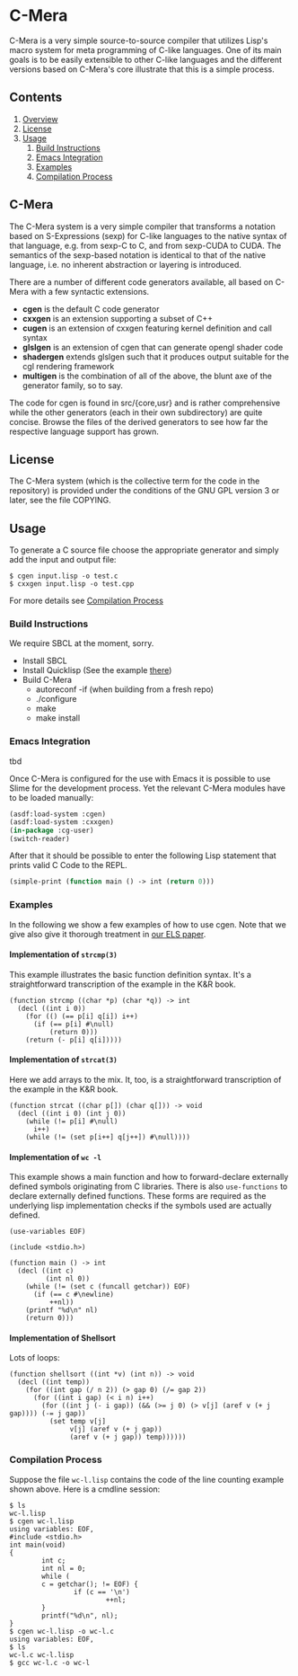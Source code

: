 # C-Mera
C-Mera is a very simple source-to-source compiler
that utilizes Lisp's macro system for meta programming of C-like languages.
One of its main goals is to be easily extensible to other C-like languages
and the different versions based on C-Mera's core illustrate that this is a simple process.

## Contents
1. [Overview](#Overview)
1. [License](#License)
1. [Usage](#Usage)
	1. [Build Instructions](#BuildInstructions)
	1. [Emacs Integration](#EmacsIntegration)
	1. [Examples](#Examples)
	1. [Compilation Process](#CompilationProcess)

## C-Mera<a name="Overview">
The C-Mera system is a very simple compiler that
transforms a notation based on S-Expressions (sexp)
for C-like languages to the native syntax of that language,
e.g. from sexp-C to C, and from sexp-CUDA to CUDA. The
semantics of the sexp-based notation is identical to that of
the native language, i.e. no inherent abstraction or layering
is introduced.

There are a number of different code generators available, all based on C-Mera with a few syntactic extensions.

- **cgen** is the default C code generator
- **cxxgen** is an extension supporting a subset of C++
- **cugen** is an extension of cxxgen featuring kernel definition and call syntax
- **glslgen** is an extension of cgen that can generate opengl shader code
- **shadergen** extends glslgen such that it produces output suitable for the cgl rendering framework
- **multigen** is the combination of all of the above, the blunt axe of the generator family, so to say.

The code for cgen is found in src/{core,usr} and is rather comprehensive while the
other generators (each in their own subdirectory) are quite concise. Browse the
files of the derived generators to see how far the respective language support
has grown.

## License<a name="License">
The C-Mera system (which is the collective term for the code in the repository)
is provided under the conditions of the GNU GPL version 3 or later, see the file COPYING.

## Usage<a name="Usage">

To generate a C source file choose the appropriate generator and simply add the input 
and output file:

    $ cgen input.lisp -o test.c
    $ cxxgen input.lisp -o test.cpp

For more details see [Compilation Process](#compilation)

### Build Instructions<a name="BuildInstructions">

We require SBCL at the moment, sorry.

- Install SBCL
- Install Quicklisp (See the example [there](https://www.quicklisp.org/))
- Build C-Mera
	- autoreconf -if  (when building from a fresh repo)
	- ./configure
	- make
	- make install


### Emacs Integration<a name="EmacsIntegration">
tbd

Once C-Mera is configured for the use with Emacs it is possible to use Slime for the development process. Yet the relevant C-Mera modules have to be loaded manually:

``` lisp
(asdf:load-system :cgen)
(asdf:load-system :cxxgen)
(in-package :cg-user)
(switch-reader)
```

After that it should be possible to enter the following Lisp statement that prints valid C Code to the REPL.
``` lisp
(simple-print (function main () -> int (return 0)))
```


### Examples<a name="Examples">
In the following we show a few examples of how to use cgen.
Note that we give also give it thorough treatment in [our ELS paper](http://lgdv.cs.fau.de/publications/publication/Pub.2014.tech.IMMD.IMMD9.defmac/).

#### Implementation of `strcmp(3)`
This example illustrates the basic function definition syntax.  It's a
straightforward transcription of the example in the K&R book.
    
	(function strcmp ((char *p) (char *q)) -> int
      (decl ((int i 0))
        (for (() (== p[i] q[i]) i++)
          (if (== p[i] #\null)
              (return 0)))
        (return (- p[i] q[i]))))

#### Implementation of `strcat(3)`
Here we add arrays to the mix.
It, too, is a straightforward transcription of the example in the K&R book.

    (function strcat ((char p[]) (char q[])) -> void
      (decl ((int i 0) (int j 0))
        (while (!= p[i] #\null)
          i++)
        (while (!= (set p[i++] q[j++]) #\null))))

#### Implementation of `wc -l`
This example shows a main function 
	and how to forward-declare externally defined symbols originating from C libraries.
There is also `use-functions` to declare externally defined functions.
These forms are required as the underlying lisp implementation checks if the symbols used are actually defined.

    (use-variables EOF)
    
    (include <stdio.h>)
    
    (function main () -> int
      (decl ((int c)
             (int nl 0))
        (while (!= (set c (funcall getchar)) EOF)
          (if (== c #\newline)
              ++nl))
        (printf "%d\n" nl)
        (return 0)))

#### Implementation of Shellsort
Lots of loops:

    (function shellsort ((int *v) (int n)) -> void
      (decl ((int temp))
        (for ((int gap (/ n 2)) (> gap 0) (/= gap 2))
          (for ((int i gap) (< i n) i++)
            (for ((int j (- i gap)) (&& (>= j 0) (> v[j] (aref v (+ j gap)))) (-= j gap))
              (set temp v[j]
                   v[j] (aref v (+ j gap))
                   (aref v (+ j gap)) temp))))))

### Compilation Process<a name="CompilationProcess">
Suppose the file `wc-l.lisp` contains the code of the line counting example shown above.
Here is a cmdline session:

    $ ls
    wc-l.lisp
    $ cgen wc-l.lisp
    using variables: EOF, 
    #include <stdio.h>
    int main(void)
    {
            int c;
            int nl = 0;
            while (
            c = getchar(); != EOF) {
                    if (c == '\n') 
                            ++nl;
            }
            printf("%d\n", nl);
    }
    $ cgen wc-l.lisp -o wc-l.c
    using variables: EOF, 
    $ ls
    wc-l.c wc-l.lisp
    $ gcc wc-l.c -o wc-l

		

